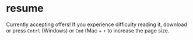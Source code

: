 # resume

Currently accepting offers!  If you experience difficulty reading it, download or press `Cntrl` (Windows) or `Cmd` (Mac + `+` to increase the page size.
